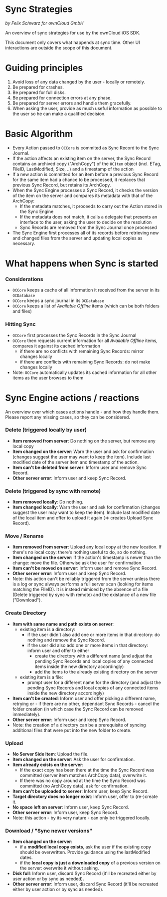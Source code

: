 # Sync Strategies
*by Felix Schwarz for ownCloud GmbH*

An overview of sync strategies for use by the ownCloud iOS SDK.

This document only covers what happends at sync time. Other UI interactions are outside the scope of this document.

# Guiding principles
1. Avoid loss of any data changed by the user - locally or remotely.
2. Be prepared for crashes.
3. Be prepared for full disks.
4. Be prepared for connection errors at any phase.
5. Be prepared for server errors and handle them gracefully.
6. When asking the user, provide as much useful information as possible to the user so he can make a qualified decision.

# Basic Algorithm
- Every Action passed to ``OCCore`` is commited as Sync Record to the Sync Journal.
- If the action affects an existing item on the server, the Sync Record contains an archived copy ("ArchCopy") of the ``OCItem`` object (incl. ETag, FileID, LastModified, Size, ..) and a timestamp of the action
- If a new action is committed for an item before a previous Sync Record for the same item had a chance to be processed, it replaces that previous Sync Record, but retains its ArchCopy.
- When the Sync Engine processes a Sync Record, it checks the version of the item on the server and compares its metadata with that of the ArchCopy:
  - If the metadata matches, it proceeds to carry out the Action stored in the Sync Engine
  - If the metadata does not match, it calls a delegate that presents an interface to the user, asking the user to decide on the resolution
  - Sync Records are removed from the Sync Journal once processed
- The Sync Engine first processes all of its records before retrieving new and changed files from the server and updating local copies as necessary.

# What happens when Sync is started
### Considerations
- ``OCCore`` keeps a cache of all information it received from the server in its ``OCDatabase``
- ``OCCore`` keeps a sync journal in its ``OCDatabase``
- ``OCCore`` keeps a list of *Available Offline* items (which can be both folders and files)

### Hitting Sync
- ``OCCore`` first processes the Sync Records in the Sync Journal
- ``OCCore`` then requests current information for all *Available Offline* items, compares it against its cached information
  - if there are no conflicts with remaining Sync Records: mirror changes locally
  - if there are conflicts with remaining Sync Records: do not make changes locally
- Note: ``OCCore`` automatically updates its cached information for all other items as the user browses to them

# Sync Engine actions / reactions
An overview over which cases actions handle - and how they handle them. Please report any missing cases, so they can be considered.

### Delete (triggered locally by user)
- **Item removed from server**: Do nothing on the server, but remove any local copy
- **Item changed on the server**: Warn the user and ask for confirmation (changes suggest the user may want to keep the item). Include last modified date of the server item and timestamp of the action.
- **Item can't be deleted from server**: Inform user and remove Sync Record.
- **Other server error**: Inform user and keep Sync Record.

### Delete (triggered by sync with remote)
- **Item removed locally**: Do nothing.
- **Item changed locally**: Warn the user and ask for confirmation (changes suggest the user may want to keep the item). Include last modified date of the local item and offer to upload it again (=> creates Upload Sync Record).

### Move / Rename
- **Item removed from server**: Upload any local copy at the new location. If there's no local copy: there's nothing useful to do, so do nothing.
- **Item changed on the server**: If the action's timestamp is newer than the change: move the file. Otherwise ask the user for confirmation.
- **Item can't be moved on server**: Inform user and remove Sync Record.
- **Other server error**: Inform user and keep Sync Record.
- Note: this action can't be reliably triggered from the server unless there is a log or sync always performs a full server scan (looking for items matching the FIleID). It is instead mimiced by the absence of a file (Delete triggered by sync with remote) and the existance of a new file ("Download").

### Create Directory
- **Item with same name and path exists on server**:
  - existing item is a directory:
    - if the user didn't also add one or more items in that directory: do nothing and remove the Sync Record.
    - if the user did also add one or more items in that directory: inform user and offer to either
      - create the directory with a different name (and adjust the pending Sync Records and local copies of any connected items inside the new directory accordingly)
      - add the items to the already existing directory on the server
  - existing item is a file:
    - prompt user for a different name for the directory (and adjust the pending Sync Records and local copies of any connected items inside the new directory accordingly)
- **Item can't be created**: Inform user and offer picking a different name, retrying or - if there are no other, dependant Sync Records - cancel the folder creation (in which case the Sync Record can be removed immediately).
- **Other server error**: Inform user and keep Sync Record.
- Note: the creation of a directory can be a prerequisite of syncing additional files that were put into the new folder to create.

### Upload
- **No Server Side Item**: Upload the file.
- **Item changed on the server**: Ask the user for confirmation.
- **Item already exists on the server**:
  - If the exact copy has been there at the time the Sync Record was committed (server item matches ArchCopy data), overwrite it.
  - If there was no copy around at the time the Sync Record was committed (no ArchCopy data), ask for confirmation.
- **Item can't be uploaded to server**: Inform user, keep Sync Record.
- **Target directory does no longer exist**: Inform user, offer to (re-)create it.
- **No space left on server**: Inform user, keep Sync Record.
- **Other server error**: Inform user, keep Sync Record.
- Note: this action - by its very nature - can only be triggered locally.

### Download / "Sync newer versions"
- **Item changed on the server**:
  - if a **modified local copy exists**, ask the user if the existing copy should be overwritten. Provide guidance using the lastModified dates.
  - if the **local copy is just a downloaded copy** of a previous version on the server: overwrite it without asking.
- **Disk full**: Inform user, discard Sync Record (it'll be recreated either by user action or by sync as needed).
- **Other server error**: Inform user, discard Sync Record (it'll be recreated either by user action or by sync as needed).

